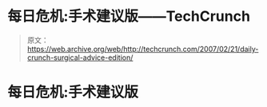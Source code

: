 # 每日危机:手术建议版——TechCrunch

> 原文：<https://web.archive.org/web/http://techcrunch.com/2007/02/21/daily-crunch-surgical-advice-edition/>

# 每日危机:手术建议版